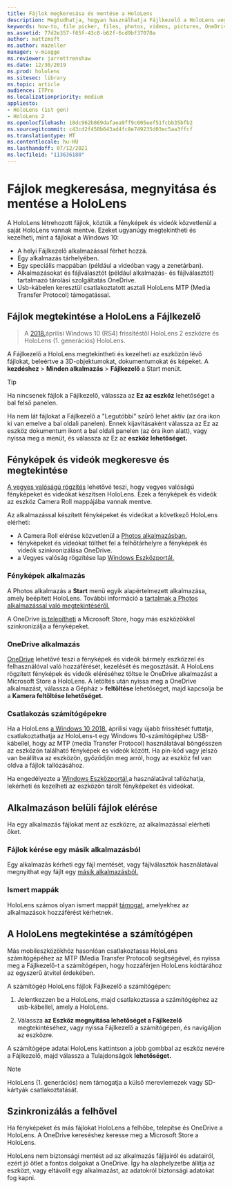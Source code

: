 ```yaml
---
title: Fájlok megkeresása és mentése a HoloLens
description: Megtudhatja, hogyan használhatja Fájlkezelő a HoloLens vegyes valóságú eszközön lévő fájlok megnyitásához, megtekintéséhez és kezeléséhez.
keywords: how-to, file picker, files, photos, videos, pictures, OneDrive, storage, file explorer, hololens
ms.assetid: 77d2e357-f65f-43c8-b62f-6cd9bf37070a
author: mattzmsft
ms.author: mazeller
manager: v-miegge
ms.reviewer: jarrettrenshaw
ms.date: 12/30/2019
ms.prod: hololens
ms.sitesec: library
ms.topic: article
audience: ITPro
ms.localizationpriority: medium
appliesto:
- HoloLens (1st gen)
- HoloLens 2
ms.openlocfilehash: 18dc962b869dafaea9ff9c605eef51fcbb35bfb2
ms.sourcegitcommit: c43cd2f450b643ad4fc8e749235d03ec5aa3ffcf
ms.translationtype: MT
ms.contentlocale: hu-HU
ms.lasthandoff: 07/12/2021
ms.locfileid: "113636180"
---
```

# <a name="find-open-and-save-files-on-hololens"></a>Fájlok megkeresása, megnyitása és mentése a HoloLens

A HoloLens létrehozott fájlok, köztük a fényképek és videók közvetlenül a saját HoloLens vannak mentve. Ezeket ugyanúgy megtekintheti és kezelheti, mint a fájlokat a Windows 10:

- A helyi Fájlkezelő alkalmazással férhet hozzá.
- Egy alkalmazás tárhelyében.
- Egy speciális mappában (például a videóban vagy a zenetárban).
- Alkalmazásokat és fájlválasztót (például alkalmazás- és fájlválasztót) tartalmazó tárolási szolgáltatás OneDrive.
- Usb-kábelen keresztül csatlakoztatott asztali HoloLens MTP (Media Transfer Protocol) támogatással.

## <a name="view-files-on-hololens-using-file-explorer"></a>Fájlok megtekintése a HoloLens a Fájlkezelő

> A [2018.](/windows/mixed-reality/release-notes-april-2018)áprilisi Windows 10 (RS4) frissítéstől HoloLens 2 eszközre és HoloLens (1. generációs) HoloLens.

A Fájlkezelő a HoloLens megtekintheti és kezelheti az eszközön lévő fájlokat, beleértve a 3D-objektumokat, dokumentumokat és képeket. A **kezdéshez**   >  **Minden alkalmazás**   >  **Fájlkezelő** a Start menüt.

> [!TIP]
> Ha nincsenek fájlok a Fájlkezelő, válassza az **Ez az eszköz** lehetőséget a bal felső panelen.

Ha nem lát fájlokat a Fájlkezelő a "Legutóbbi" szűrő lehet aktív (az óra ikon ki van emelve a bal oldali panelen). Ennek kijavításaként  válassza az Ez az eszköz dokumentum ikont a bal oldali panelen (az óra ikon alatt), vagy nyissa meg a menüt, és válassza az Ez az **eszköz lehetőséget.**

## <a name="find-and-view-your-photos-and-videos"></a>Fényképek és videók megkeresve és megtekintése

[A vegyes valóságú rögzítés](holographic-photos-and-videos.md) lehetővé teszi, hogy vegyes valóságú fényképeket és videókat készítsen HoloLens.  Ezek a fényképek és videók az eszköz Camera Roll mappájába vannak mentve.

Az alkalmazással készített fényképeket és videókat a következő HoloLens elérheti:

- A Camera Roll elérése közvetlenül a [Photos alkalmazásban.](holographic-photos-and-videos.md)
- fényképeket és videókat tölthet fel a felhőtárhelyre a fényképek és videók szinkronizálása OneDrive.
- a Vegyes valóság rögzítése lap [Windows Eszközportál.](/windows/mixed-reality/using-the-windows-device-portal#mixed-reality-capture)

### <a name="photos-app"></a>Fényképek alkalmazás

A Photos alkalmazás a **Start** menü egyik alapértelmezett alkalmazása, amely beépített HoloLens. További információ a [tartalmak a Photos alkalmazással való megtekintéséről.](holographic-photos-and-videos.md)

A OneDrive [is telepítheti](https://www.microsoft.com/p/onedrive/9wzdncrfj1p3) a Microsoft Store, hogy más eszközökkel szinkronizálja a fényképeket.

### <a name="onedrive-app"></a>OneDrive alkalmazás

[OneDrive](https://onedrive.live.com/) lehetővé teszi a fényképek és videók bármely eszközzel és felhasználóval való hozzáférését, kezelését és megosztását. A HoloLens rögzített fényképek és videók eléréséhez töltse [](https://www.microsoft.com/p/onedrive/9wzdncrfj1p3) le OneDrive alkalmazást a Microsoft Store a HoloLens. A letöltés után nyissa meg a OneDrive alkalmazást, válassza a Gépház  >  **feltöltése** lehetőséget, majd kapcsolja be a **Kamera feltöltése lehetőséget.**

### <a name="connect-to-a-pc"></a>Csatlakozás számítógépekre

Ha a HoloLens [a Windows 10 2018.](/windows/mixed-reality/release-notes-april-2018) áprilisi vagy újabb frissítését futtatja, csatlakoztathatja az HoloLens-t egy Windows 10-számítógéphez USB-kábellel, hogy az MTP (media Transfer Protocol) használatával böngésszen az eszközön található fényképek és videók között. Ha pin-kód vagy jelszó van beállítva az eszközön, győződjön meg arról, hogy az eszköz fel van oldva a fájlok tallózásához.  

Ha engedélyezte a [Windows Eszközportál,](/windows/mixed-reality/using-the-windows-device-portal)a használatával tallózhatja, lekérheti és kezelheti az eszközön tárolt fényképeket és videókat.

## <a name="access-files-within-an-app"></a>Alkalmazáson belüli fájlok elérése

Ha egy alkalmazás fájlokat ment az eszközre, az alkalmazással elérheti őket.

### <a name="requesting-files-from-another-app"></a>Fájlok kérése egy másik alkalmazásból

Egy alkalmazás kérheti egy fájl mentését, vagy fájlválasztók használatával megnyithat egy fájlt egy [másik alkalmazásból.](/windows/mixed-reality/app-model#file-pickers)

### <a name="known-folders"></a>Ismert mappák

HoloLens számos olyan ismert mappát [támogat,](/windows/mixed-reality/app-model#known-folders) amelyekhez az alkalmazások hozzáférést kérhetnek.

## <a name="view-hololens-files-on-your-pc"></a>A HoloLens megtekintése a számítógépen

Más mobileszközökhöz hasonlóan csatlakoztassa HoloLens számítógépéhez az MTP (Media Transfer Protocol) segítségével, és nyissa meg a Fájlkezelő-t a számítógépen, hogy hozzáférjen HoloLens kódtárához az egyszerű átvitel érdekében.

A számítógép HoloLens fájlok Fájlkezelő a számítógépen:

1. Jelentkezzen be a HoloLens, majd csatlakoztassa a számítógéphez az usb-kábellel, amely a HoloLens.

1. Válassza **az Eszköz megnyitása lehetőséget a Fájlkezelő** megtekintéséhez, vagy nyissa Fájlkezelő a számítógépen, és navigáljon az eszközre.

A számítógépe adatai HoloLens kattintson a jobb gombbal az eszköz nevére a Fájlkezelő, majd válassza a Tulajdonságok **lehetőséget.**

> [!NOTE]
> HoloLens (1. generációs) nem támogatja a külső merevlemezek vagy SD-kártyák csatlakoztatását.

## <a name="sync-to-the-cloud"></a>Szinkronizálás a felhővel

Ha fényképeket és más fájlokat HoloLens a felhőbe, telepítse és OneDrive a HoloLens. A OneDrive kereséshez keresse meg a Microsoft Store a HoloLens.

HoloLens nem biztonsági mentést ad az alkalmazás fájljairól és adatairól, ezért jó ötlet a fontos dolgokat a OneDrive. Így ha alaphelyzetbe állítja az eszközt, vagy eltávolít egy alkalmazást, az adatokról biztonsági adatokat fog kapni.
